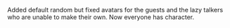 Added default random but fixed avatars for the guests and the lazy talkers who are unable to make their own. Now everyone has character.